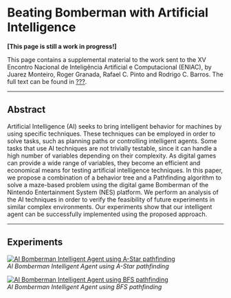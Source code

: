 # Beating Bomberman with Artificial Intelligence

**[This page is still a work in progress!]**

This page contains a supplemental material to the work sent to the XV Encontro Nacional de Inteligência Artificial e Computacional (ENIAC), by Juarez Monteiro, Roger Granada, Rafael C. Pinto and Rodrigo C. Barros. The full text can be found in [???](http://www...com).

---
## Abstract

Artificial Intelligence (AI) seeks to bring intelligent behavior for machines by using specific techniques. These techniques can be employed in order to solve tasks, such as planning paths or controlling intelligent agents. Some tasks that use AI techniques are not trivially testable, since it can handle a high number of variables depending on their complexity. As digital games can provide a wide range of variables, they become an efficient and economical means for testing artificial intelligence techniques. In this paper, we propose a combination of a behavior tree and a Pathfinding algorithm to solve a maze-based problem using the digital game Bomberman of the Nintendo Entertainment System (NES) platform. We perform an analysis of the AI techniques in order to verify the feasibility of future experiments in similar complex environments. Our experiments show that our intelligent agent can be successfully implemented using the proposed approach.

---
## Experiments

[![AI Bomberman Intelligent Agent using A-Star pathfinding](https://media.giphy.com/media/RJO38aflEBZu3Qaewq/giphy.gif)](https://www.youtube.com/watch?v=jxsu8gOCfIk)</br>*AI Bomberman Intelligent Agent using A-Star pathfinding*

[![AI Bomberman Intelligent Agent using BFS pathfinding](https://media.giphy.com/media/2wSddm0I8hy8oGKjhS/giphy.gif)](https://www.youtube.com/watch?v=NiAxx0FVayE)</br>*AI Bomberman Intelligent Agent using BFS pathfinding*
